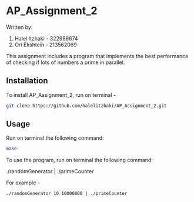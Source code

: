 # AP_Assignment_2

Written by:
1. Halel Itzhaki - 322989674
2. Ori Ekshtein - 213562069

This assignment includes a program that implements the best performance of checking if lots of numbers a prime in parallel.

## Installation

To install AP_Assignment_2, run on terminal - 
```bash
git clone https://github.com/halelitzhaki/AP_Assignment_2.git
```

## Usage

Run on terminal the following command:
```bash
make
```

To use the program, run on terminal the following command:

./randomGenerator <seed> <amount of random numbers to check if prime> | ./primeCounter

For example - 
```bash
./randomGenerator 10 10000000 | ./primeCounter
```